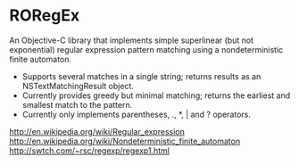 RORegEx
=============

An Objective-C library that implements simple superlinear (but not exponential) regular expression pattern matching using a nondeterministic finite automaton.

- Supports several matches in a single string; returns results as an NSTextMatchingResult object.
- Currently provides greedy but minimal matching; returns the earliest and smallest match to the pattern.
- Currently only implements parentheses, ., *, | and ? operators.

http://en.wikipedia.org/wiki/Regular_expression
http://en.wikipedia.org/wiki/Nondeterministic_finite_automaton
http://swtch.com/~rsc/regexp/regexp1.html